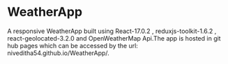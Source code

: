 # WeatherApp

A responsive WeatherApp built using React-17.0.2 , reduxjs-toolkit-1.6.2 , react-geolocated-3.2.0 and OpenWeatherMap Api.The app is hosted in git hub pages which can be accessed by the url: niveditha54.github.io/WeatherApp/.
